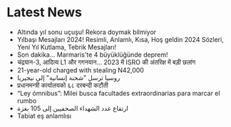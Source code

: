 # Latest News
-  Altında yıl sonu uçuşu! Rekora doymak bilmiyor
-  Yılbaşı Mesajları 2024! Resimli, Anlamlı, Kısa, Hoş geldin 2024 Sözleri, Yeni Yıl Kutlama, Tebrik Mesajları!
-  Son dakika... Marmaris'te 4 büyüklüğünde deprem!
-  चंद्रयान-3, आदित्य L1 और गगनयान... 2023 में ISRO की अंतरिक्ष में बड़ी छलांग
-  21-year-old charged with stealing N42,000
-  روسيا ترسل "شحنة إنسانية" إلى نيجيريا
-  प्रधानमन्त्री कार्यालयको ६८ दरबन्दी कटौती
-  “Ley ómnibus”: Milei busca facultades extraordinarias para marcar el rumbo
-  ارتفاع عدد الشهداء الصحفيين إلى 105 بغزة
-  Tabiat eş anlamlısı
